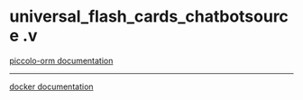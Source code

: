# universal_flash_cards_chatbotsource .v    

[piccolo-orm documentation](https://piccolo-orm.com/)

---

[docker documentation](https://docs.docker.com/engine/reference/commandline/volume_rm/)


